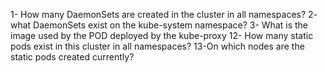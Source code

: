 1- How many DaemonSets are created in the cluster in all namespaces?
2- what DaemonSets exist on the kube-system namespace?
3- What is the image used by the POD deployed by the kube-proxy
12- How many static pods exist in this cluster in all namespaces?
13-On which nodes are the static pods created currently?
